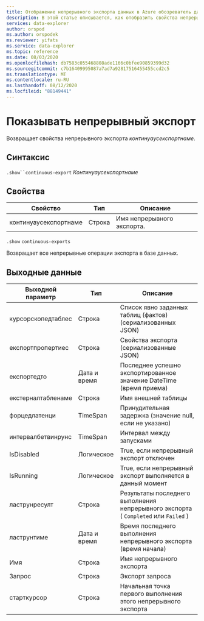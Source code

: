 ```yaml
---
title: Отображение непрерывного экспорта данных в Azure обозреватель данных
description: В этой статье описывается, как отобразить свойства непрерывного экспорта данных в обозреватель данных Azure.
services: data-explorer
author: orspod
ms.author: orspodek
ms.reviewer: yifats
ms.service: data-explorer
ms.topic: reference
ms.date: 08/03/2020
ms.openlocfilehash: db7583c055468808ade1166c0bfee90859399d32
ms.sourcegitcommit: c7b16409995087a7ad7a92817516455455ccd2c5
ms.translationtype: MT
ms.contentlocale: ru-RU
ms.lasthandoff: 08/12/2020
ms.locfileid: "88149441"
---
```

# <a name="show-continuous-export"></a>Показывать непрерывный экспорт

Возвращает свойства непрерывного экспорта *континуаусекспортнаме*. 

## <a name="syntax"></a>Синтаксис

`.show``continuous-export` *Континуаусекспортнаме*

## <a name="properties"></a>Свойства

| Свойство             | Тип   | Описание                |
|----------------------|--------|----------------------------|
| континуаусекспортнаме | Строка | Имя непрерывного экспорта. |

`.show` `continuous-exports`

Возвращает все непрерывные операции экспорта в базе данных. 

## <a name="output"></a>Выходные данные

| Выходной параметр    | Тип     | Описание                                                             |
|---------------------|----------|-------------------------------------------------------------------------|
| курсорскопедтаблес  | Строка   | Список явно заданных таблиц (фактов) (сериализованных JSON)               |
| експортпропертиес    | Строка   | Свойства экспорта (сериализованные JSON)                                     |
| експортедто          | Дата и время | Последнее успешно экспортированное значение DateTime (время приема)       |
| екстерналтабленаме   | Строка   | Имя внешней таблицы                                              |
| форцедлатенци       | TimeSpan | Принудительная задержка (значение null, если не указано)                                   |
| интервалбетвинрунс | TimeSpan | Интервал между запусками                                                   |
| IsDisabled          | Логическое  | True, если непрерывный экспорт отключен                               |
| IsRunning           | Логическое  | True, если непрерывный экспорт выполняется в данный момент                      |
| ластрунресулт       | Строка   | Результаты последнего выполнения непрерывного экспорта ( `Completed` или `Failed` ) |
| ластрунтиме         | Дата и время | Время последнего выполнения непрерывного экспорта (время начала)           |
| Имя                | Строка   | Имя непрерывного экспорта                                           |
| Запрос               | Строка   | Экспорт запроса                                                            |
| старткурсор         | Строка   | Начальная точка первого выполнения этого непрерывного экспорта         |

